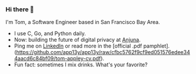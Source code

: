 ### Hi there 👋

I'm Tom, a Software Engineer based in San Francisco Bay Area.

- I use C, Go, and Python daily.
- Now: building the future of digital privacy at [Anjuna](https://www.anjuna.io).
- Ping me on [LinkedIn](https://www.linkedin.com/in/app13y) or read more in the [official .pdf pamphlet].(https://github.com/app13y/app13y/raw/cfbc5762f9cf9ed051576edee344aacd6c84bf09/tom-appley-cv.pdf).
- Fun fact: sometimes I mix drinks. What's your favorite?
